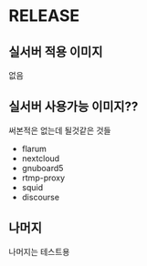 # RELEASE

## 실서버 적용 이미지
없음

## 실서버 사용가능 이미지??
써본적은 없는데 될것같은 것들

- flarum
- nextcloud
- gnuboard5
- rtmp-proxy
- squid
- discourse

## 나머지
나머지는 테스트용

